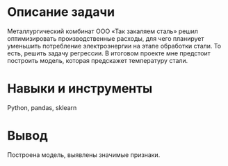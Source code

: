 # Описание задачи

Металлургический комбинат ООО «Так закаляем сталь» решил оптимизировать производственные расходы, для чего планирует уменьшить потребление электроэнергии на этапе обработки стали. То есть, решить задачу регрессии. В итоговом проекте мне предстоит построить модель, которая предскажет температуру стали.


# Навыки и инструменты

Python, pandas, sklearn

# Вывод

Построена модель, выявлены значимые признаки.